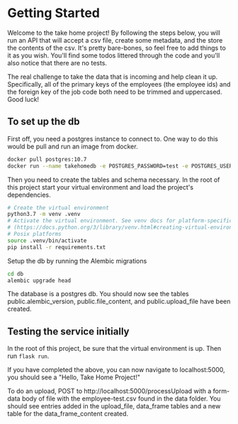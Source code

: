 # Getting Started
Welcome to the take home project! By following the steps below, you will run an API that will accept a csv file, create some metadata, and the store the contents of the csv. It's pretty bare-bones, so feel free to add things to it as you wish. You'll find some todos littered through the code and you'll also notice that there are no tests.

The real challenge to take the data that is incoming and help clean it up. Specifically, all of the primary keys of the employees (the employee ids) and the foreign key of the job code both need to be trimmed and uppercased. Good luck!

## To set up the db
First off, you need a postgres instance to connect to. One way to do this would be pull and run an image from docker.
```bash
docker pull postgres:10.7
docker run --name takehomedb -e POSTGRES_PASSWORD=test -e POSTGRES_USER=test -e POSTGRES_DB=fileLoader -p 5432:5432 postgres:10.7
```

Then you need to create the tables and schema necessary. In the root of this project start your virtual environment and load the project's dependencies.
```bash
# Create the virtual environment
python3.7 -m venv .venv
# Activate the virtual environment. See venv docs for platform-specific activation commands
# (https://docs.python.org/3/library/venv.html#creating-virtual-environments). The below one is for
# Posix platforms
source .venv/bin/activate
pip install -r requirements.txt
```

Setup the db by running the Alembic migrations
```bash
cd db
alembic upgrade head
```

The database is a postgres db. You should now see the tables public.alembic_version, public.file_content, and public.upload_file have been created.

## Testing the service initially
In the root of this project, be sure that the virtual environment is up. Then run `flask run`.

If you have completed the above, you can now navigate to localhost:5000, you should see a "Hello, Take Home Project!"

To do an upload, POST to http://localhost:5000/processUpload with a form-data body of file with the employee-test.csv found in the data folder. You should see entries added in the upload_file, data_frame tables and a new table for the data_frame_content created.